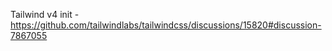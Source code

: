 Tailwind v4 init - https://github.com/tailwindlabs/tailwindcss/discussions/15820#discussion-7867055
